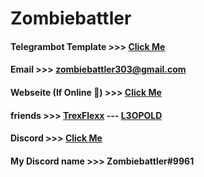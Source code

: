 # Zombiebattler 


#### Telegrambot Template >>> [Click Me](https://github.com/Zombiebattler/Telegrambot-Template)
#### Email >>> zombiebattler303@gmail.com
#### Webseite (If Online 😬) >>> [Click Me](https://leonkcom.leonkoelmel.repl.co)
#### friends >>> [TrexFlexx](https://github.com/TrexFlexx) --- [L3OPOLD](https://github.com/L30P0LD)
#### Discord >>> [Click Me](https://discord.gg/Rb7Wh2MEBe)
#### My Discord name >>> Zombiebattler#9961
